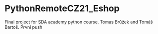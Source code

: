 # PythonRemoteCZ21_Eshop
FInal project for SDA academy python course. Tomas Brůžek and Tomáš Bartoš.
Prvni push